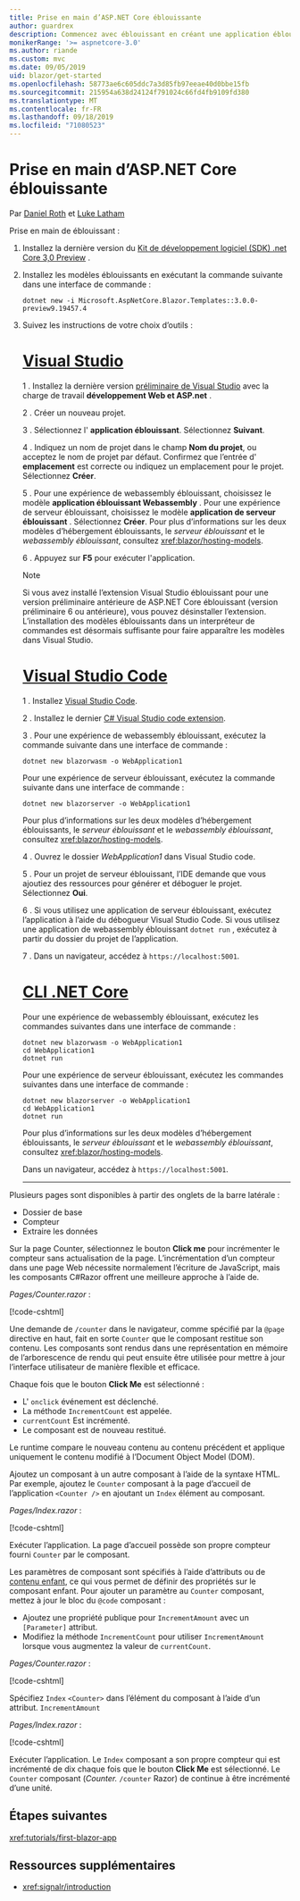 ```yaml
---
title: Prise en main d’ASP.NET Core éblouissante
author: guardrex
description: Commencez avec éblouissant en créant une application éblouissant avec les outils de votre choix.
monikerRange: '>= aspnetcore-3.0'
ms.author: riande
ms.custom: mvc
ms.date: 09/05/2019
uid: blazor/get-started
ms.openlocfilehash: 58773ae6c605ddc7a3d85fb97eeae40d0bbe15fb
ms.sourcegitcommit: 215954a638d24124f791024c66fd4fb9109fd380
ms.translationtype: MT
ms.contentlocale: fr-FR
ms.lasthandoff: 09/18/2019
ms.locfileid: "71080523"
---
```

# <a name="get-started-with-aspnet-core-blazor"></a>Prise en main d’ASP.NET Core éblouissante

Par [Daniel Roth](https://github.com/danroth27) et [Luke Latham](https://github.com/guardrex)

Prise en main de éblouissant :

1. Installez la dernière version du [Kit de développement logiciel (SDK) .net Core 3,0 Preview](https://dotnet.microsoft.com/download/dotnet-core/3.0) .

1. Installez les modèles éblouissants en exécutant la commande suivante dans une interface de commande :

   ```dotnetcli
   dotnet new -i Microsoft.AspNetCore.Blazor.Templates::3.0.0-preview9.19457.4
   ```

1. Suivez les instructions de votre choix d’outils :

   # <a name="visual-studiotabvisual-studio"></a>[Visual Studio](#tab/visual-studio)

   1 \. Installez la dernière version [préliminaire de Visual Studio](https://visualstudio.com/vs/preview) avec la charge de travail **développement Web et ASP.net** .

   2 \. Créer un nouveau projet.

   3 \. Sélectionnez l' **application éblouissant**. Sélectionnez **Suivant**.

   4 \. Indiquez un nom de projet dans le champ **Nom du projet**, ou acceptez le nom de projet par défaut. Confirmez que l’entrée d' **emplacement** est correcte ou indiquez un emplacement pour le projet. Sélectionnez **Créer**.

   5 \. Pour une expérience de webassembly éblouissant, choisissez le modèle **application éblouissant Webassembly** . Pour une expérience de serveur éblouissant, choisissez le modèle **application de serveur éblouissant** . Sélectionnez **Créer**. Pour plus d’informations sur les deux modèles d’hébergement éblouissants, le *serveur éblouissant* et le *webassembly éblouissant*, consultez <xref:blazor/hosting-models>.

   6 \. Appuyez sur **F5** pour exécuter l'application.

   > [!NOTE]
   > Si vous avez installé l’extension Visual Studio éblouissant pour une version préliminaire antérieure de ASP.NET Core éblouissant (version préliminaire 6 ou antérieure), vous pouvez désinstaller l’extension. L’installation des modèles éblouissants dans un interpréteur de commandes est désormais suffisante pour faire apparaître les modèles dans Visual Studio.

   # <a name="visual-studio-codetabvisual-studio-code"></a>[Visual Studio Code](#tab/visual-studio-code)

   1 \. Installez [Visual Studio Code](https://code.visualstudio.com/).

   2 \. Installez le dernier [ C# Visual Studio code extension](https://marketplace.visualstudio.com/items?itemName=ms-vscode.csharp).

   3 \. Pour une expérience de webassembly éblouissant, exécutez la commande suivante dans une interface de commande :

      ```dotnetcli
      dotnet new blazorwasm -o WebApplication1
      ```

      Pour une expérience de serveur éblouissant, exécutez la commande suivante dans une interface de commande :

      ```dotnetcli
      dotnet new blazorserver -o WebApplication1
      ```

      Pour plus d’informations sur les deux modèles d’hébergement éblouissants, le *serveur éblouissant* et le *webassembly éblouissant*, consultez <xref:blazor/hosting-models>.

   4 \. Ouvrez le dossier *WebApplication1* dans Visual Studio code.

   5 \. Pour un projet de serveur éblouissant, l’IDE demande que vous ajoutiez des ressources pour générer et déboguer le projet. Sélectionnez **Oui**.

   6 \. Si vous utilisez une application de serveur éblouissant, exécutez l’application à l’aide du débogueur Visual Studio Code. Si vous utilisez une application de webassembly éblouissant `dotnet run` , exécutez à partir du dossier du projet de l’application.

   7 \. Dans un navigateur, accédez à `https://localhost:5001`.

   <!--

   # [Visual Studio for Mac](#tab/visual-studio-mac)

   1\. Install [Visual Studio for Mac](https://visualstudio.microsoft.com/vs/mac/). Switch the [Update channel to Preview](/visualstudio/mac/install-preview).

   2\. Select **File** > **New Solution** or **New Project**.

   3\. In the sidebar, select **.NET Core** > **App**.

   4\. For a Blazor Server experience, select the **Blazor Server App** template. For a Blazor WebAssembly experience, select the **Blazor WebAssembly App** template. Select **Next**. For information on the two Blazor hosting models, *Blazor Server* and *Blazor WebAssembly*, see <xref:blazor/hosting-models>.

   5\. The **Target Framework** defaults to **.NET Core 3.0**. Select **Next**.

   6\. In the **Project Name** field, enter `WebApplication1`. Select **Create**.

   7\. Select **Run** > **Run Without Debugging** to run the app *without the debugger*. Running with the debugger isn't supported at this time.

   -->

   # <a name="net-core-clitabnetcore-cli"></a>[CLI .NET Core](#tab/netcore-cli/)

   Pour une expérience de webassembly éblouissant, exécutez les commandes suivantes dans une interface de commande :

   ```dotnetcli
   dotnet new blazorwasm -o WebApplication1
   cd WebApplication1
   dotnet run
   ```

   Pour une expérience de serveur éblouissant, exécutez les commandes suivantes dans une interface de commande :

   ```dotnetcli
   dotnet new blazorserver -o WebApplication1
   cd WebApplication1
   dotnet run
   ```

   Pour plus d’informations sur les deux modèles d’hébergement éblouissants, le *serveur éblouissant* et le *webassembly éblouissant*, consultez <xref:blazor/hosting-models>.

   Dans un navigateur, accédez à `https://localhost:5001`.

   ---

Plusieurs pages sont disponibles à partir des onglets de la barre latérale :

* Dossier de base
* Compteur
* Extraire les données

Sur la page Counter, sélectionnez le bouton **Click me** pour incrémenter le compteur sans actualisation de la page. L’incrémentation d’un compteur dans une page Web nécessite normalement l’écriture de JavaScript, mais les composants C#Razor offrent une meilleure approche à l’aide de.

*Pages/Counter.razor* :

[!code-cshtml[](get-started/samples_snapshot/3.x/Counter1.razor?highlight=7,12-15)]

Une demande de `/counter` dans le navigateur, comme spécifié par la `@page` directive en haut, fait en sorte `Counter` que le composant restitue son contenu. Les composants sont rendus dans une représentation en mémoire de l’arborescence de rendu qui peut ensuite être utilisée pour mettre à jour l’interface utilisateur de manière flexible et efficace.

Chaque fois que le bouton **Click Me** est sélectionné :

* L' `onclick` événement est déclenché.
* La méthode `IncrementCount` est appelée.
* `currentCount` Est incrémenté.
* Le composant est de nouveau restitué.

Le runtime compare le nouveau contenu au contenu précédent et applique uniquement le contenu modifié à l’Document Object Model (DOM).

Ajoutez un composant à un autre composant à l’aide de la syntaxe HTML. Par exemple, ajoutez le `Counter` composant à la page d’accueil de l’application `<Counter />` en ajoutant un `Index` élément au composant.

*Pages/Index.razor* :

[!code-cshtml[](get-started/samples_snapshot/3.x/Index1.razor?highlight=7)]

Exécuter l’application. La page d’accueil possède son propre compteur fourni `Counter` par le composant.

Les paramètres de composant sont spécifiés à l’aide d’attributs ou de [contenu enfant](xref:blazor/components#child-content), ce qui vous permet de définir des propriétés sur le composant enfant. Pour ajouter un paramètre au `Counter` composant, mettez à jour le bloc du `@code` composant :

* Ajoutez une propriété publique pour `IncrementAmount` avec un `[Parameter]` attribut.
* Modifiez la méthode `IncrementCount` pour utiliser `IncrementAmount` lorsque vous augmentez la valeur de `currentCount`.

*Pages/Counter.razor* :

[!code-cshtml[](get-started/samples_snapshot/3.x/Counter2.razor?highlight=12-13,17)]

Spécifiez `Index` `<Counter>` dans l’élément du composant à l’aide d’un attribut. `IncrementAmount`

*Pages/Index.razor* :

[!code-cshtml[](get-started/samples_snapshot/3.x/Index2.razor?highlight=7)]

Exécuter l’application. Le `Index` composant a son propre compteur qui est incrémenté de dix chaque fois que le bouton **Click Me** est sélectionné. Le `Counter` composant (*Counter.* `/counter` Razor) de continue à être incrémenté d’une unité.

## <a name="next-steps"></a>Étapes suivantes

<xref:tutorials/first-blazor-app>

## <a name="additional-resources"></a>Ressources supplémentaires

* <xref:signalr/introduction>
